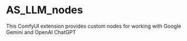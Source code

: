 # AS_LLM_nodes
This ComfyUI extension provides custom nodes for working with Google Gemini and OpenAI ChatGPT
